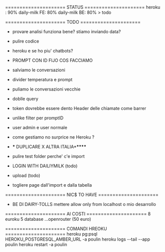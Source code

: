 ===================== STATUS =====================
heroku : 90%
daily-milk FE: 80%
daily-milk BE: 80% > todo

===================== TODO =====================

- provare analisi funziona bene?
  stiamo inviando data?
- pulire codice
- heroku e se ho piu' chatbots?
- PROMPT CON ID FIJO COS FACCIAMO
- salviamo le conversazioni
- divider temperatura e prompt
- puliamo le conversazioni vecchie
- doblle query
- token dovrebbe essere dento Header delle chiamate come barrer
- unlike filter per promptID
- user admin e user normale
- come gestiamo no surprice ne Heroku ?

- **\*** DUPLICARE X ALTRA ITALIA\***\*\*\*\***
- pulire test folder perche' c'e import
- LOGIN WITH DAILIYMILK (todo)
- upload (todo)
- togliere page dall'import e dalla tabella

===================== NIC$ TO HAVE =====================

- BE DI DAIRY-TOLLS mettere allow only from localhost o mio desarrollo

===================== AI COSTI =====================
8 euroku
5 database
...openrouter (50 euro)

===================== COMANDI HREOKU =====================
heroku pg:psql HEROKU_POSTGRESQL_AMBER_URL -a poulin
heroku logs --tail --app poulin
heroku restart -a poulin
